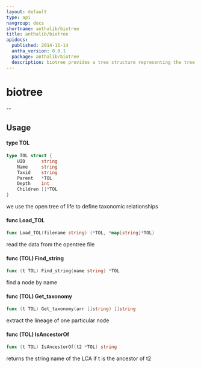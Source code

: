 ```yaml
---
layout: default
type: api
navgroup: docs
shortname: anthalib/biotree
title: anthalib/biotree
apidocs:
  published: 2014-11-14
  antha_version: 0.0.1
  package: anthalib/biotree
  description: biotree provides a tree structure representing the tree of life
---
```

# biotree
--

## Usage

#### type TOL

```go
type TOL struct {
	UID      string
	Name     string
	Taxid    string
	Parent   *TOL
	Depth    int
	Children []*TOL
}
```

we use the open tree of life to define taxonomic relationships

#### func  Load_TOL

```go
func Load_TOL(filename string) (*TOL, *map[string]*TOL)
```
read the data from the opentree file

#### func (TOL) Find_string

```go
func (t TOL) Find_string(name string) *TOL
```
find a node by name

#### func (TOL) Get_taxonomy

```go
func (t TOL) Get_taxonomy(arr []string) []string
```
extract the lineage of one particular node

#### func (TOL) IsAncestorOf

```go
func (t TOL) IsAncestorOf(t2 *TOL) string
```
returns the string name of the LCA if t is the ancestor of t2
